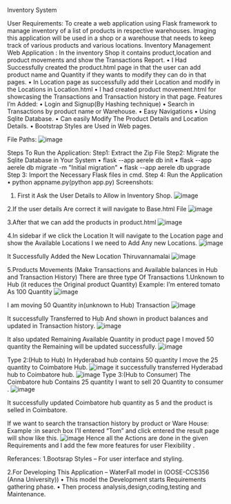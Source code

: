 Inventory System

User Requirements:
To create a web application using Flask framework to manage inventory of a list of products in respective warehouses. Imaging this application will be used in a shop or a warehouse that needs to keep track of various products and various locations.
Inventory Management Web Application :
In the inventory Shop it contains product,location and product movements and show the Transactions Report.
•	I Had Successfully created the product.html page in that the user can add product name and Quantity if they wants to modify they can do in that pages.
•	In Location page  as successfully add their Location and modify in the Locations in Location.html
•	I had created product movement.html for showcasing the Transactions and Transaction history in that page.
Features I’m Added:
•	Login and Signup(By Hashing technique)
•	Search in Transactions by product name or Warehouse.
•	Easy Navigations
•	Using Sqlite Database.
•	Can easily Modify The Product Details and Location Details.
•	Bootstrap Styles are Used in Web pages.





File Paths:
![image](https://github.com/user-attachments/assets/ef548ba1-70fe-4ce1-9b54-99bd0c4851a6)

Steps To Run the Application:
Step1: Extract the Zip File 
Step2: Migrate the Sqlite Database in Your System
•	flask --app aerele db init
•	flask --app aerele db migrate -m "Initial migration"
•	flask --app aerele db upgrade
Step 3: Import the Necessary Flask files in cmd.
Step 4: Run the Application 
•	python appname.py(python app.py)
Screenshots:
1.	First it Ask the User Details to Allow in Inventory Shop.
![image](https://github.com/user-attachments/assets/112bc648-5e5f-4f7f-bbd0-a95a61dd8909)

2.If the user details Are correct it will navigate to Base.html File
![image](https://github.com/user-attachments/assets/fb2419b0-76b6-4e61-b2df-4eb258e15b02)

3.After that we can add the products in product.html 
![image](https://github.com/user-attachments/assets/e0fc06cc-c5fd-489d-a9c9-5ad376dc08a8)

4.In sidebar if we click the Location It will navigate to the Location page and show the Available Locations I we need to Add Any new Locations.
![image](https://github.com/user-attachments/assets/3e36e5a0-1c94-46f1-af3d-a19b001dc918)

It Successfully Added the New Location Thiruvannamalai
![image](https://github.com/user-attachments/assets/4b2ff473-7865-4343-b235-b0322eea8e74)

5.Products Movements (Make Transactions and Available balances in Hub and Transaction History)
There are three type Of Transactions
1.Unknown to Hub (it reduces the Original product Quantity)
Example: I’m entered tomato As 100 Quantity
![image](https://github.com/user-attachments/assets/f4e8e52c-c2ba-47e4-84c9-a2671adea5bb)

I am moving 50 Quantity in(unknown to Hub) Transaction
![image](https://github.com/user-attachments/assets/daa4c3db-0ec5-4092-b43d-44ef87935107)

It successfully Transferred to Hub And shown in product balances and updated in Transaction history.
![image](https://github.com/user-attachments/assets/8f4bf776-2a7c-4211-8f75-157901c97f3a)

It also updated Remaining Available Quantity in product page I moved 50 quantity the Remaining will be updated successfully.
![image](https://github.com/user-attachments/assets/5548832d-654f-4eed-9524-1b63d66bd7cc)

 Type 2:(Hub to Hub)
In Hyderabad hub contains 50 quantity I move the 25 quantity to Coimbatore Hub.
![image](https://github.com/user-attachments/assets/c66f3179-676b-4647-a39c-7b9a58f88a23)
it successfully transferred Hyderabad hub to Coimbatore hub.
![image](https://github.com/user-attachments/assets/f54b79e8-37e2-4801-91ab-65e39a6ec348)
Type 3:(Hub to Consumer)
The Coimbatore hub Contains 25 quantity I want to sell 20 Quantity to consumer .
![image](https://github.com/user-attachments/assets/387a0cef-9206-4222-854e-f9d3ac9e82e5)

It successfully updated Coimbatore hub quantity as 5 and the product is selled in Coimbatore.

If we want to search the transaction history by product or Ware House:
Example :in search box I’ll entered “Tom” and click entered the result page will show like this.
![image](https://github.com/user-attachments/assets/5719ab40-91f2-444f-81b9-14be1e073565)
Hence all the Actions are done in the given Requirements and I add the few more features for user Flexibility .

Referances:
1.Bootsrap Styles – For user interface and styling.

2.For Developing This Application – WaterFall model in (OOSE-CCS356 (Anna University))
•	This model the Development starts Requirements gathering phase.
•	Then process analysis,design,coding,testing and Maintenance.

